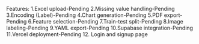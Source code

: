 Features:
1.Excel upload-Pending
2.Missing value handling-Pending
3.Encoding (Label)-Pending
4.Chart generation-Pending
5.PDF export-Pending
6.Feature selection-Pending
7.Train-test split-Pending
8.Image labeling-Pending
9.YAML export-Pending
10.Supabase integration-Pending
11.Vercel deployment-Pending
12. Login and signup page 